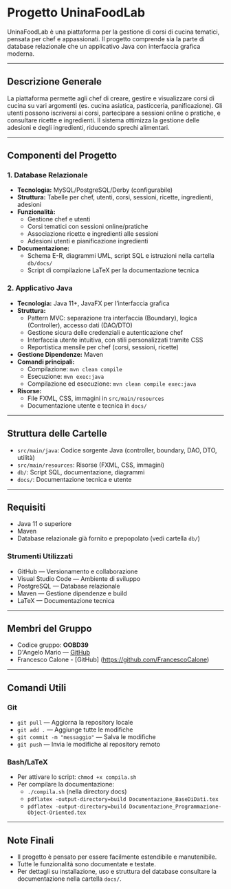 # Progetto UninaFoodLab

UninaFoodLab è una piattaforma per la gestione di corsi di cucina tematici, pensata per chef e appassionati. Il progetto comprende sia la parte di database relazionale che un applicativo Java con interfaccia grafica moderna.

---

## Descrizione Generale

La piattaforma permette agli chef di creare, gestire e visualizzare corsi di cucina su vari argomenti (es. cucina asiatica, pasticceria, panificazione). Gli utenti possono iscriversi ai corsi, partecipare a sessioni online o pratiche, e consultare ricette e ingredienti. Il sistema ottimizza la gestione delle adesioni e degli ingredienti, riducendo sprechi alimentari.

---

## Componenti del Progetto

### 1. Database Relazionale
- **Tecnologia:** MySQL/PostgreSQL/Derby (configurabile)
- **Struttura:** Tabelle per chef, utenti, corsi, sessioni, ricette, ingredienti, adesioni
- **Funzionalità:**
  - Gestione chef e utenti
  - Corsi tematici con sessioni online/pratiche
  - Associazione ricette e ingredienti alle sessioni
  - Adesioni utenti e pianificazione ingredienti
- **Documentazione:**
  - Schema E-R, diagrammi UML, script SQL e istruzioni nella cartella `db/docs/`
  - Script di compilazione LaTeX per la documentazione tecnica

### 2. Applicativo Java
- **Tecnologia:** Java 11+, JavaFX per l’interfaccia grafica
- **Struttura:**
  - Pattern MVC: separazione tra interfaccia (Boundary), logica (Controller), accesso dati (DAO/DTO)
  - Gestione sicura delle credenziali e autenticazione chef
  - Interfaccia utente intuitiva, con stili personalizzati tramite CSS
  - Reportistica mensile per chef (corsi, sessioni, ricette)
- **Gestione Dipendenze:** Maven
- **Comandi principali:**
  - Compilazione: `mvn clean compile`
  - Esecuzione: `mvn exec:java`
  - Compilazione ed esecuzione: `mvn clean compile exec:java`
- **Risorse:**
  - File FXML, CSS, immagini in `src/main/resources`
  - Documentazione utente e tecnica in `docs/`

---

## Struttura delle Cartelle

- `src/main/java`: Codice sorgente Java (controller, boundary, DAO, DTO, utilità)
- `src/main/resources`: Risorse (FXML, CSS, immagini)
- `db/`: Script SQL, documentazione, diagrammi
- `docs/`: Documentazione tecnica e utente

---

## Requisiti

- Java 11 o superiore
- Maven
- Database relazionale già fornito e prepopolato (vedi cartella `db/`)

### Strumenti Utilizzati

- GitHub — Versionamento e collaborazione
- Visual Studio Code — Ambiente di sviluppo
- PostgreSQL — Database relazionale
- Maven — Gestione dipendenze e build
- LaTeX — Documentazione tecnica

---

## Membri del Gruppo

- Codice gruppo: **OOBD39**
- D'Angelo Mario — [GitHub](https://github.com/Aldref27)
- Francesco Calone - [GitHub] (https://github.com/FrancescoCalone)


---

## Comandi Utili

### Git
- `git pull` — Aggiorna la repository locale
- `git add .` — Aggiunge tutte le modifiche
- `git commit -m "messaggio"` — Salva le modifiche
- `git push` — Invia le modifiche al repository remoto

### Bash/LaTeX
- Per attivare lo script: `chmod +x compila.sh`
- Per compilare la documentazione:
  - `./compila.sh` (nella directory docs)
  - `pdflatex -output-directory=build Documentazione_BaseDiDati.tex`
  - `pdflatex -output-directory=build Documentazione_Programmazione-Object-Oriented.tex`

---

## Note Finali

- Il progetto è pensato per essere facilmente estendibile e manutenibile.
- Tutte le funzionalità sono documentate e testate.
- Per dettagli su installazione, uso e struttura del database consultare la documentazione nella cartella `docs/`.